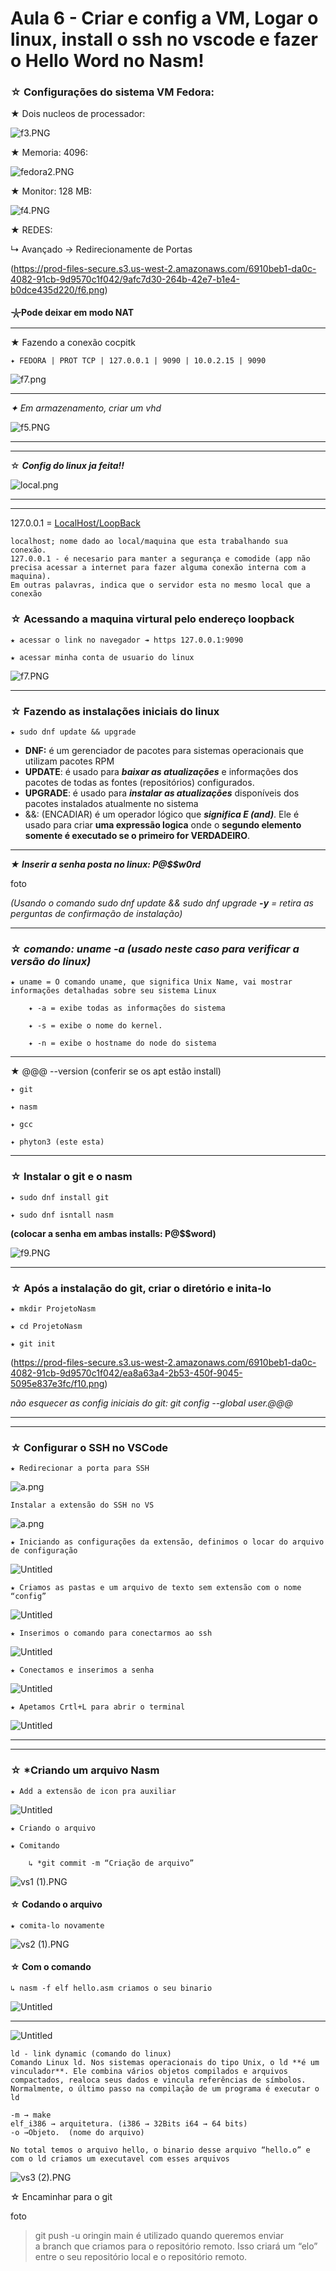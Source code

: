 # Aula 6 - Criar e config a VM, Logar o linux, install o ssh no vscode e fazer o Hello Word no Nasm!

### ☆ Configurações do sistema VM Fedora:

★ Dois nucleos de processador: 

![f3.PNG](https://prod-files-secure.s3.us-west-2.amazonaws.com/6910beb1-da0c-4082-91cb-9d9570c1f042/8ed0aa37-58f1-4532-990e-ba7df09a6ac6/f3.png)

★ Memoria: 4096:

![fedora2.PNG](https://prod-files-secure.s3.us-west-2.amazonaws.com/6910beb1-da0c-4082-91cb-9d9570c1f042/a944291c-6e14-4ad3-abe4-96a083580aaa/fedora2.png)

★ Monitor: 128 MB:

![f4.PNG](https://prod-files-secure.s3.us-west-2.amazonaws.com/6910beb1-da0c-4082-91cb-9d9570c1f042/30156edc-b90c-42e3-aa00-24df7e54aff7/f4.png)

★ REDES: 

↳ Avançado → Redirecionamente de Portas 

(https://prod-files-secure.s3.us-west-2.amazonaws.com/6910beb1-da0c-4082-91cb-9d9570c1f042/9afc7d30-264b-42e7-b1e4-b0dce435d220/f6.png)

**𓇼Pode deixar em modo NAT**

----
★ Fazendo a conexão cocpitk 

    ✦ FEDORA | PROT TCP | 127.0.0.1 | 9090 | 10.0.2.15 | 9090

![f7.png](https://prod-files-secure.s3.us-west-2.amazonaws.com/6910beb1-da0c-4082-91cb-9d9570c1f042/a7b35610-a34d-4bcc-a309-bc9a11e713db/f7.png)

---

*✦ Em armazenamento, criar um vhd* 

![f5.PNG](https://prod-files-secure.s3.us-west-2.amazonaws.com/6910beb1-da0c-4082-91cb-9d9570c1f042/9d79da49-6cc6-460a-9f04-c5f98856d644/f5.png)

---

---

☆ ***Config do linux ja feita!!***

![local.png](https://prod-files-secure.s3.us-west-2.amazonaws.com/6910beb1-da0c-4082-91cb-9d9570c1f042/52da7839-1992-407c-aef5-325141e0e08e/local.png)

---

---

127.0.0.1 = [LocalHost/LoopBack](https://www.youtube.com/watch?v=PxefrYrDYWk)

    localhost; nome dado ao local/maquina que esta trabalhando sua conexão.
    127.0.0.1 - é necesario para manter a segurança e comodide (app não precisa acessar a internet para fazer alguma conexão interna com a maquina). 
    Em outras palavras, indica que o servidor esta no mesmo local que a conexão 
 

### ☆ Acessando a maquina virtural pelo endereço loopback

    ★ acessar o link no navegador ↠ https 127.0.0.1:9090

    ★ acessar minha conta de usuario do linux

![f7.PNG](https://prod-files-secure.s3.us-west-2.amazonaws.com/6910beb1-da0c-4082-91cb-9d9570c1f042/0701bb09-614d-477f-9af5-d2a44fc28667/f7.png)

----
### ☆ Fazendo as instalações iniciais do linux 

    ★ sudo dnf update && upgrade 

- **DNF:** é um gerenciador de pacotes para sistemas operacionais que utilizam pacotes RPM
- **UPDATE**: é usado para ***baixar as atualizações*** e informações dos pacotes de todas as fontes (repositórios) configurados.
- **UPGRADE**: é usado para ***instalar as atualizações*** disponíveis dos pacotes instalados atualmente no sistema
- &&: (ENCADIAR) é um operador lógico que ***significa E (and)***. Ele é usado para criar **uma expressão logica** onde o **segundo elemento somente é executado se o primeiro for VERDADEIRO**.
---
***★ Inserir a senha posta no linux: P@$$w0rd***

foto


*(Usando o comando sudo dnf update && sudo dnf upgrade **-y** = *retira as perguntas de confirmação de instalação*)*

***

### ☆ ***comando: uname -a*** *(usado neste caso para verificar a versão do linux)*

    ★ uname = O comando uname, que significa Unix Name, vai mostrar informações detalhadas sobre seu sistema Linux

        ✦ -a = exibe todas as informações do sistema

        ✦ -s = exibe o nome do kernel. 

        ✦ -n = exibe o hostname do node do sistema 

---

★ @@@ --version (conferir se os apt estão install)

    ✦ git

    ✦ nasm 

    ✦ gcc 

    ✦ phyton3 (este esta)
    
---

### ☆  Instalar o git e o nasm

    ✦ sudo dnf install git

    ✦ sudo dnf isntall nasm

**(colocar a senha em ambas installs: P@$$word)** 

![f9.PNG](https://prod-files-secure.s3.us-west-2.amazonaws.com/6910beb1-da0c-4082-91cb-9d9570c1f042/a8b985ea-f165-4ed0-a6f6-9a8d433907c7/f9.png)

---
### ☆ Após a instalação do git, criar o diretório e inita-lo

    ★ mkdir ProjetoNasm

    ★ cd ProjetoNasm

    ★ git init 

(https://prod-files-secure.s3.us-west-2.amazonaws.com/6910beb1-da0c-4082-91cb-9d9570c1f042/ea8a63a4-2b53-450f-9045-5095e837e3fc/f10.png)

*não esquecer as config iniciais do git: git config --global user.@@@*

---

---

### ☆ Configurar o SSH no VSCode  

    ★ Redirecionar a porta para SSH

![a.png](https://prod-files-secure.s3.us-west-2.amazonaws.com/6910beb1-da0c-4082-91cb-9d9570c1f042/4f3219a5-a568-4bc0-8495-6e6d7abac01f/a.png)

    Instalar a extensão do SSH no VS

![a.png](https://prod-files-secure.s3.us-west-2.amazonaws.com/6910beb1-da0c-4082-91cb-9d9570c1f042/222e6a8d-5605-4356-8199-61a0642ce8f7/a.png)

    ★ Iniciando as configurações da extensão, definimos o locar do arquivo de configuração

![Untitled](https://prod-files-secure.s3.us-west-2.amazonaws.com/6910beb1-da0c-4082-91cb-9d9570c1f042/1b25ccac-2bdd-4c9a-9c3b-58a0a18379c6/Untitled.png)

    ★ Criamos as pastas e um arquivo de texto sem extensão com o nome “config”

![Untitled](https://prod-files-secure.s3.us-west-2.amazonaws.com/6910beb1-da0c-4082-91cb-9d9570c1f042/0e49694f-40aa-4d97-9f08-8fc4d57103f3/Untitled.png)

    ★ Inserimos o comando para conectarmos ao ssh

![Untitled](https://prod-files-secure.s3.us-west-2.amazonaws.com/6910beb1-da0c-4082-91cb-9d9570c1f042/3ae74bd6-c867-43fd-9731-66872402b863/Untitled.png)

    ★ Conectamos e inserimos a senha

![Untitled](https://prod-files-secure.s3.us-west-2.amazonaws.com/6910beb1-da0c-4082-91cb-9d9570c1f042/b38233fa-0ddf-4b32-be15-98dbce0f422a/Untitled.png)

    ★ Apetamos Crtl+L para abrir o terminal

![Untitled](https://prod-files-secure.s3.us-west-2.amazonaws.com/6910beb1-da0c-4082-91cb-9d9570c1f042/80446f4e-5de6-430b-bb10-f6adabe1029e/Untitled.png)

---

---

### ☆ *Criando um arquivo Nasm 

    ★ Add a extensão de icon pra auxiliar 

![Untitled](https://prod-files-secure.s3.us-west-2.amazonaws.com/6910beb1-da0c-4082-91cb-9d9570c1f042/dac7e552-ddc4-4f16-90a3-08c20b9c487c/Untitled.png)

    ★ Criando o arquivo 

    ★ Comitando 

        ↳ *git commit -m “Criação de arquivo”

![vs1 (1).PNG](https://prod-files-secure.s3.us-west-2.amazonaws.com/6910beb1-da0c-4082-91cb-9d9570c1f042/db23c094-57f8-4f61-8bc6-a3eefba93045/vs1_(1).png)

#### ☆ Codando o arquivo 

    ★ comita-lo novamente 

![vs2 (1).PNG](https://prod-files-secure.s3.us-west-2.amazonaws.com/6910beb1-da0c-4082-91cb-9d9570c1f042/15f96f34-4abd-483c-9be8-174c9462d2c4/vs2_(1).png)

#### ☆ Com o comando 

    ↳ nasm -f elf hello.asm criamos o seu binario

![Untitled](https://prod-files-secure.s3.us-west-2.amazonaws.com/6910beb1-da0c-4082-91cb-9d9570c1f042/7d28e8c8-4435-4171-92db-2b42cc774223/Untitled.png)

---
![Untitled](https://prod-files-secure.s3.us-west-2.amazonaws.com/6910beb1-da0c-4082-91cb-9d9570c1f042/97b1b01e-f1a5-44b7-8daf-a69bc364ee86/Untitled.png)

    ld - link dynamic (comando do linux)
    Comando Linux ld. Nos sistemas operacionais do tipo Unix, o ld **é um vinculador**. Ele combina vários objetos compilados e arquivos compactados, realoca seus dados e vincula referências de símbolos. Normalmente, o último passo na compilação de um programa é executar o ld 
 
    -m → make
    elf_i386 → arquitetura. (i386 → 32Bits i64 → 64 bits)
    -o →Objeto.  (nome do arquivo)
 
    No total temos o arquivo hello, o binario desse arquivo “hello.o” e com o ld criamos um executavel com esses arquivos
 

![vs3 (2).PNG](https://prod-files-secure.s3.us-west-2.amazonaws.com/6910beb1-da0c-4082-91cb-9d9570c1f042/edeb870c-1433-4cd0-ae0a-5af74527721d/vs3_(2).png)

☆ Encaminhar para o git

foto

>git push -u oringin main é utilizado quando queremos enviar a branch que criamos para o repositório remoto. Isso criará um “elo” entre o seu repositório local e o repositório remoto. 